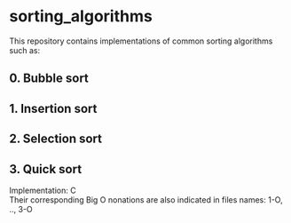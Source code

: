 # sorting_algorithms  
This repository contains implementations of common sorting algorithms such as:  
## 0. Bubble sort  
## 1. Insertion sort  
## 2. Selection sort  
## 3. Quick sort  

Implementation: C  
Their corresponding Big O nonations are also indicated in files names: 1-O, .., 3-O
